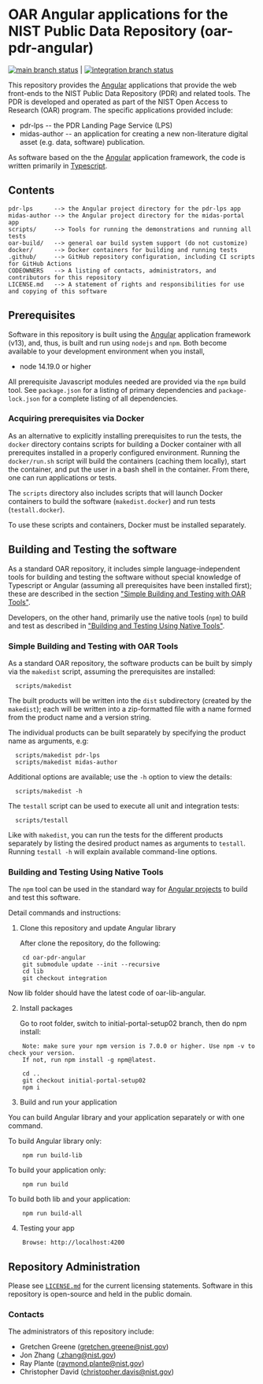 # OAR Angular applications for the NIST Public Data Repository (oar-pdr-angular)

[![main branch status](https://github.com/usnistgov/oar-pdr-angular/actions/workflows/main.yml/badge.svg)](https://github.com/usnistgov/oar-pdr-angular/actions/workflows/main.yml) | 
[![integration branch status](https://github.com/usnistgov/oar-pdr-angular/actions/workflows/integration.yml/badge.svg)](https://github.com/usnistgov/oar-pdr-angular/actions/workflows/integration.yml)

This repository provides the [Angular](https://angular.io) applications that provide the web
front-ends to the NIST Public Data Repository (PDR) and related tools.  The PDR is developed and
operated as part of the NIST Open Access to Research (OAR) program.  The specific applications
provided include:
  * pdr-lps -- the PDR Landing Page Service (LPS)
  * midas-author -- an application for creating a new non-literature digital asset (e.g. data,
    software) publication.

As software based on the the [Angular](https://angular.io/) application framework, the code is
written primarily in [Typescript](https://typescriptlang.org).

## Contents

```
pdr-lps      --> the Angular project directory for the pdr-lps app
midas-author --> the Angular project directory for the midas-portal app
scripts/     --> Tools for running the demonstrations and running all tests
oar-build/   --> general oar build system support (do not customize)
docker/      --> Docker containers for building and running tests
.github/     --> GitHub repository configuration, including CI scripts for GitHub Actions
CODEOWNERS   --> A listing of contacts, administrators, and contributors for this repository
LICENSE.md   --> A statement of rights and responsibilities for use and copying of this software
```

## Prerequisites

Software in this repository is built using the [Angular](https://angular.io/) application framework
(v13), and, thus, is built and run using `nodejs` and `npm`.  Both become available to your
development environment when you install,

  * node 14.19.0 or higher

All prerequisite Javascript modules needed are provided via the `npm` build tool.  See
`package.json` for a listing of primary dependencies and `package-lock.json` for a
complete listing of all dependencies.

### Acquiring prerequisites via Docker

As an alternative to explicitly installing prerequisites to run the tests, the `docker` directory
contains scripts for building a Docker container with all prerequites installed in a properly
configured environment.  Running the `docker/run.sh` script will build the containers (caching them
locally), start the container, and put the user in a bash shell in the container.  From there, one
can run applications or tests.

The `scripts` directory also includes scripts that will launch Docker containers to build the
software (`makedist.docker`) and run tests (`testall.docker`).

To use these scripts and containers, Docker must be installed separately.  

## Building and Testing the software

As a standard OAR repository, it includes simple language-independent tools for building and testing
the software without special knowledge of Typescript or Angular (assuming all prerequisites have
been installed first); these are described in the section
["Simple Building and Testing with OAR Tools"](#simple-building-and-testing-with-oar-tools).

Developers, on the other hand, primarily use the native tools (`npm`) to build and test as described
in ["Building and Testing Using Native Tools"](#building-and-testing-using-native-tools).  

### Simple Building and Testing with OAR Tools

As a standard OAR repository, the software products can be built by simply via the `makedist`
script, assuming the prerequisites are installed:

```
  scripts/makedist
```

The built products will be written into the `dist` subdirectory (created by the `makedist`); each
will be written into a zip-formatted file with a name formed from the product name and a version
string.

The individual products can be built separately by specifying the product name as arguments, e.g:

```
  scripts/makedist pdr-lps
  scripts/makedist midas-author
```

Additional options are available; use the `-h` option to view the details:

```
  scripts/makedist -h
```

The `testall` script can be used to execute all unit and integration tests:

```
  scripts/testall
```

Like with `makedist`, you can run the tests for the different products separately by listing the
desired product names as arguments to `testall`.  Running `testall -h` will explain available
command-line options.


### Building and Testing Using Native Tools

The `npm` tool can be used in the standard way for [Angular projects](https://angular.io/docs) to
build and test this software.

Detail commands and instructions:

1. Clone this repository and update Angular library
    
    After clone the repository, do the following:
    
```
    cd oar-pdr-angular
    git submodule update --init --recursive
    cd lib
    git checkout integration
```

Now lib folder should have the latest code of oar-lib-angular.
    
2. Install packages

    Go to root folder, switch to initial-portal-setup02 branch, then do npm install:
    
```    
    Note: make sure your npm version is 7.0.0 or higher. Use npm -v to check your version. 
    If not, run npm install -g npm@latest.
    
    cd ..
    git checkout initial-portal-setup02
    npm i 
```    
    
3. Build and run your application

You can build Angular library and your application separately or with one command.

To build Angular library only:

```    
    npm run build-lib
```

To build your application only:

```    
    npm run build
```

To build both lib and your application:

```    
    npm run build-all
```

4. Testing your app

```
    Browse: http://localhost:4200
```



## Repository Administration

Please see [`LICENSE.md`](LICENSE.md) for the current licensing statements.  Software in this
repository is open-source and held in the public domain.

### Contacts

The administrators of this repository include:

  * Gretchen Greene (gretchen.greene@nist.gov)
  * Jon Zhang (.zhang@nist.gov)
  * Ray Plante (raymond.plante@nist.gov)
  * Christopher David (christopher.davis@nist.gov)

